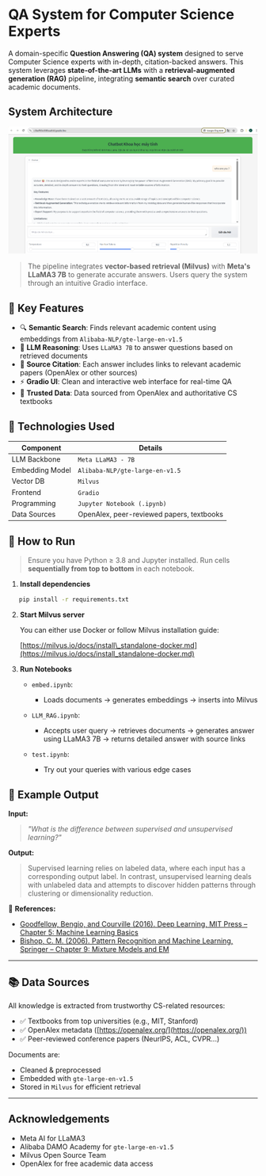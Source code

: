 # QA System for Computer Science Experts

A domain-specific **Question Answering (QA) system** designed to serve Computer Science experts with in-depth, citation-backed answers. This system leverages **state-of-the-art LLMs** with a **retrieval-augmented generation (RAG)** pipeline, integrating **semantic search** over curated academic documents.

## System Architecture

![System Architecture](./system_architecture.png)

> The pipeline integrates **vector-based retrieval (Milvus)** with **Meta's LLaMA3 7B** to generate accurate answers. Users query the system through an intuitive Gradio interface.

## 📌 Key Features

- 🔍 **Semantic Search**: Finds relevant academic content using embeddings from `Alibaba-NLP/gte-large-en-v1.5`
- 🧠 **LLM Reasoning**: Uses `LLaMA3 7B` to answer questions based on retrieved documents
- 📎 **Source Citation**: Each answer includes links to relevant academic papers (OpenAlex or other sources)
- ⚡ **Gradio UI**: Clean and interactive web interface for real-time QA
- 🧾 **Trusted Data**: Data sourced from OpenAlex and authoritative CS textbooks

## 🔧 Technologies Used

<div align="center">

<table>
  <thead>
    <tr>
      <th>Component</th>
      <th>Details</th>
    </tr>
  </thead>
  <tbody>
    <tr>
      <td>LLM Backbone</td>
      <td><code>Meta LLaMA3 - 7B</code></td>
    </tr>
    <tr>
      <td>Embedding Model</td>
      <td><code>Alibaba-NLP/gte-large-en-v1.5</code></td>
    </tr>
    <tr>
      <td>Vector DB</td>
      <td><code>Milvus</code></td>
    </tr>
    <tr>
      <td>Frontend</td>
      <td><code>Gradio</code></td>
    </tr>
    <tr>
      <td>Programming</td>
      <td><code>Jupyter Notebook (.ipynb)</code></td>
    </tr>
    <tr>
      <td>Data Sources</td>
      <td>OpenAlex, peer-reviewed papers, textbooks</td>
    </tr>
  </tbody>
</table>

</div>



## 🚀 How to Run

> Ensure you have Python ≥ 3.8 and Jupyter installed. Run cells **sequentially from top to bottom** in each notebook.

1. **Install dependencies**

```bash
   pip install -r requirements.txt
````

2. **Start Milvus server**

   You can either use Docker or follow Milvus installation guide:

   [https://milvus.io/docs/install\_standalone-docker.md](https://milvus.io/docs/install_standalone-docker.md)

3. **Run Notebooks**

   * `embed.ipynb`:

     * Loads documents → generates embeddings → inserts into Milvus

   * `LLM_RAG.ipynb`:

     * Accepts user query → retrieves documents → generates answer using LLaMA3 7B → returns detailed answer with source links

   * `test.ipynb`:

     * Try out your queries with various edge cases

## 🧪 Example Output

**Input:**

> *"What is the difference between supervised and unsupervised learning?"*

**Output:**

> Supervised learning relies on labeled data, where each input has a corresponding output label. In contrast, unsupervised learning deals with unlabeled data and attempts to discover hidden patterns through clustering or dimensionality reduction.

📎 **References:**

* [Goodfellow, Bengio, and Courville (2016). Deep Learning, MIT Press – Chapter 5: Machine Learning Basics](https://www.deeplearningbook.org/)
* [Bishop, C. M. (2006). Pattern Recognition and Machine Learning, Springer – Chapter 9: Mixture Models and EM](https://link.springer.com/book/10.1007/978-0-387-45528-0)

---

## 📚 Data Sources

All knowledge is extracted from trustworthy CS-related resources:

* ✅ Textbooks from top universities (e.g., MIT, Stanford)
* ✅ OpenAlex metadata ([https://openalex.org/](https://openalex.org/))
* ✅ Peer-reviewed conference papers (NeurIPS, ACL, CVPR...)

Documents are:

* Cleaned & preprocessed
* Embedded with `gte-large-en-v1.5`
* Stored in `Milvus` for efficient retrieval

---

## Acknowledgements

* Meta AI for LLaMA3
* Alibaba DAMO Academy for `gte-large-en-v1.5`
* Milvus Open Source Team
* OpenAlex for free academic data access


